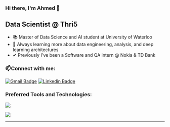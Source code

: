 ### Hi there, I'm Ahmed 👋



## Data Scientist @ Thri5

- 📚 Master of Data Science and AI student at University of Waterloo
- 🧠 Always learning more about data engineering, analysis, and deep learning architectures
- ✔ Previously I've been a Software and QA intern @ Nokia & TD Bank 

### :mailbox:Connect with me:

 [![Gmail Badge](https://skillicons.dev/icons?i=gmail)](mailto:ahmedabb101@gmail.com)
 [![Linkedin Badge](https://skillicons.dev/icons?i=linkedin)](https://www.linkedin.com/in/ahmedabbascs/)


### Preferred Tools and Technologies:
  <div>
    <p >
      <a>
        <img src="https://skillicons.dev/icons?i=python,sklearn,pytorch,tensorflow" />
      </a>
    </p>
    <p >
      <a>
        <img src="https://skillicons.dev/icons?i=mysql,react,flask" />
      </a>
    </p>
  </div>

---


[website]: https://ahmedabbas.me
[linkedin]: https://linkedin.com/in/ahmedabbascs
[email]: mailto:ahmedabb101@gmail.com
